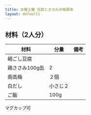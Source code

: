 ```yaml
---
title: 水曜土曜 豆腐とささみの梅風味
layout: default1
---
```

## 材料（2人分）

| 材料 | 分量 | 備考 |
| --- | --- | ---- |
| 絹ごし豆腐 | |
| 鶏ささみ100g缶 | 2 | |
| 南高梅 | ２個 | |
| 白だし | 小さじ２ | |
| ご飯 | 100g | |

マグカップ可

